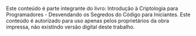 Este conteúdo é parte integrante do livro: Introdução à Criptologia para Programadores - Desvendando os Segredos do Código para Iniciantes.
Este conteúdo é autorizado para uso apenas pelos proprietários da obra impressa, não existindo versão digital deste trabalho.
